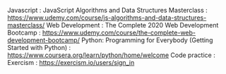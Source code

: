 Javascript : JavaScript Algorithms and Data Structures Masterclass : https://www.udemy.com/course/js-algorithms-and-data-structures-masterclass/
Web Development : The Complete 2020 Web Development Bootcamp : https://www.udemy.com/course/the-complete-web-development-bootcamp/
Python: Programming for Everybody (Getting Started with Python) : https://www.coursera.org/learn/python/home/welcome
Code practice : Exercism : https://exercism.io/users/sign_in
